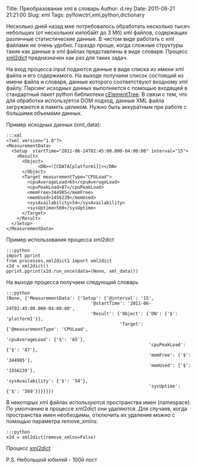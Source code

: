Title: Преобразование xml в словарь
Author: d.rey
Date: 2011-08-21 21:21:00
Slug: xml
Tags: pyflowctrl,xml,python,dictionary

Несколько дней назад мне потребовалось обработать несколько тысяч небольших (от нескольких килобайт до 3 Мб) xml файлов, содержащих различные статистические данные.  В чистом виде работать с xml файлами не очень удобно. Гораздо проще, когда сложные структуры такие как данные в xml файлах представлены в виде словаря. Процесс [xml2dict](http://code.google.com/p/sources-ownport/source/browse/pyflowctrl/processes/xml2dict1.py) предназначен как раз для таких задач.

На вход процесса input подаются данные в виде списка из имени xml файла и его содержимого. На выходе получаем список состоящий из имени файла и словаря, данные которого соответствуют входному xml файлу. Парсинг исходных данных выполняется с помощью входящей в стандартный пакет python библиотеки [cElementTree](http://docs.python.org/library/xml.etree.elementtree.html). В связи с тем, что для обработки используется DOM подход, данные XML файла загружаются в память целиком. Нужно быть аккуратным при работе с большими объемами данных.

Пример исходных данных (xml_data): 

    :::xml
    <?xml version="1.0"?>
    <MeasurementData>
      <Setup  startTime="2011-06-24T02:45:00.000-04:00:00" interval="15">
        <Result>
          <Object>
            	<DN><![CDATA[platform1]]></DN>
          </Object>
          <Target measurementType="CPULoad">
            <cpuAverageLoad>65</cpuAverageLoad>
            <cpuPeakLoad>87</cpuPeakLoad>
            <memFree>344985</memFree>
            <memUsed>1456239</memUsed>
            <sysAvailability>54</sysAvailability>
            <sysUptime>569</sysUptime>
          </Target>
        </Result>
      </Setup>
    </MeasurementData>
Пример использования процесса xml2dict 

    :::python
    import pprint
    from processes.xml2dict1 import xml2dict
    x2d = xml2dict()
    pprint.pprint(x2d.run_once(data=(None, xml_data)))
    
На выходе процесса получаем следующий словарь 

    :::python
    (None, {'MeasurementData': {'Setup': {'@interval': '15',
                                    '@startTime': '2011-06-24T02:45:00.000-04:00:00',
                                    'Result': {'Object': {'DN': {'$': 'platform1'}},
                                               'Target': {'@measurementType': 'CPULoad',
                                                          'cpuAverageLoad': {'$': '65'},
                                                          'cpuPeakLoad': {'$': '87'},
                                                          'memFree': {'$': '344985'},
                                                          'memUsed': {'$': '1456239'},
                                                          'sysAvailability': {'$': '54'},
                                                          'sysUptime': {'$': '569'}}}}}})
                                                          
В некоторых xml файлах используются пространства имен (namespace). По умолчанию в процессе xml2dict они удаляются. Для случаев, когда пространства имен необходимы, отключить их удаление можно с помощью параметра remove_xmlns: 

    :::python
    x2d = xml2dict(remove_xmlns=False)

Процесс [xml2dict](http://code.google.com/p/sources-ownport/source/browse/pyflowctrl/processes/xml2dict1.py)

P.S. Небольшой юбилей - 100й пост

